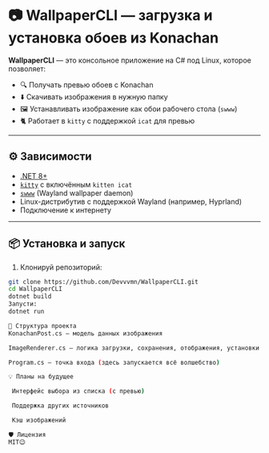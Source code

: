 # 📷 WallpaperCLI — загрузка и установка обоев из Konachan

**WallpaperCLI** — это консольное приложение на C# под Linux, которое позволяет:

- 🔍 Получать превью обоев с Konachan
- ⬇️ Скачивать изображения в нужную папку
- 🖼️ Устанавливать изображение как обои рабочего стола (`swww`)
- 🐈 Работает в `kitty` с поддержкой `icat` для превью

---

## ⚙️ Зависимости

- [.NET 8+](https://dotnet.microsoft.com/)
- [`kitty`](https://sw.kovidgoyal.net/kitty/) с включённым `kitten icat`
- [`swww`](https://github.com/LionyxML/swww) (Wayland wallpaper daemon)
- Linux-дистрибутив с поддержкой Wayland (например, Hyprland)
- Подключение к интернету

---

## 📦 Установка и запуск

1. Клонируй репозиторий:
```bash
git clone https://github.com/Devvvmn/WallpaperCLI.git
cd WallpaperCLI
dotnet build
Запусти:
dotnet run

📁 Структура проекта
KonachanPost.cs — модель данных изображения

ImageRenderer.cs — логика загрузки, сохранения, отображения, установки

Program.cs — точка входа (здесь запускается всё волшебство)

💡 Планы на будущее

 Интерфейс выбора из списка (с превью)

 Поддержка других источников

 Кэш изображений

🛡️ Лицензия
MIT😉

